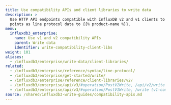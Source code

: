 ```yaml
---
title: Use compatibility APIs and client libraries to write data
description: >
  Use HTTP API endpoints compatible with InfluxDB v2 and v1 clients to write
  points as line protocol data to {{% product-name %}}.
menu:
  influxdb3_enterprise:
    name: Use v1 and v2 compatibility APIs
    parent: Write data
    identifier: write-compatibility-client-libs
weight: 101
aliases:
  - /influxdb3/enterprise/write-data/client-libraries/
related:
  - /influxdb3/enterprise/reference/syntax/line-protocol/
  - /influxdb3/enterprise/get-started/write/
  - /influxdb3/enterprise/reference/client-libraries/v2/
  - /influxdb3/enterprise/api/v3/#operation/PostV2Write, /api/v2/write (v2-compatible) endpoint
  - /influxdb3/enterprise/api/v3/#operation/PostV1Write, /write (v1-compatible) endpoint
source: /shared/influxdb3-write-guides/compatibility-apis.md
---
```


<!--
The content for this page is at 
// SOURCE content/shared/influxdb3-write-guides/compatibility-apis.md
-->